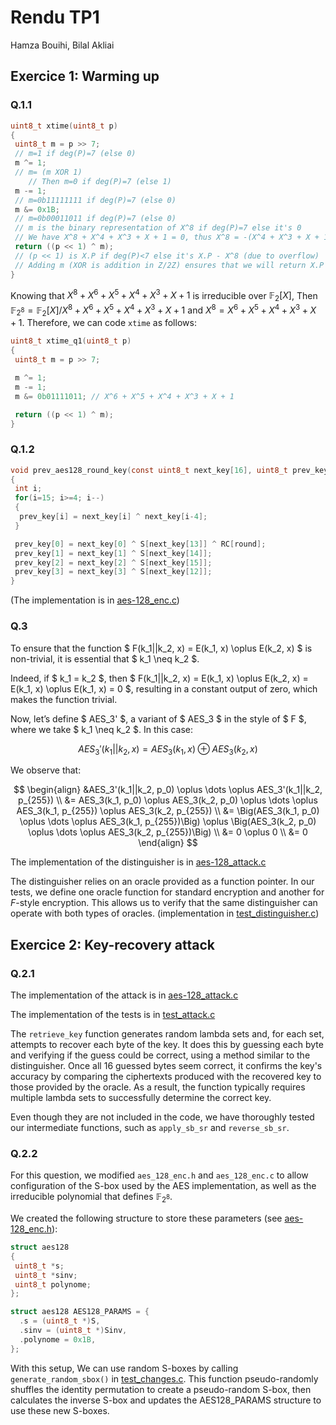 # Rendu TP1

Hamza Bouihi, Bilal Akliai

## Exercice 1: Warming up

### Q.1.1

```c
uint8_t xtime(uint8_t p)
{
 uint8_t m = p >> 7;
 // m=1 if deg(P)=7 (else 0)
 m ^= 1;
 // m= (m XOR 1)
    // Then m=0 if deg(P)=7 (else 1)
 m -= 1;
 // m=0b11111111 if deg(P)=7 (else 0)
 m &= 0x1B;
 // m=0b00011011 if deg(P)=7 (else 0)
 // m is the binary representation of X^8 if deg(P)=7 else it's 0
 // We have X^8 + X^4 + X^3 + X + 1 = 0, thus X^8 = -(X^4 + X^3 + X + 1) = X^4 + X^3 + X + 1
 return ((p << 1) ^ m);
 // (p << 1) is X.P if deg(P)<7 else it's X.P - X^8 (due to overflow)
 // Adding m (XOR is addition in Z/2Z) ensures that we will return X.P
}
```

Knowing that $X^8 + X^6 + X^5 + X^4 + X^3 + X+ 1$ is irreducible over $\mathbb{F}_2[X]$, Then $\mathbb{F}_{2^8} = \mathbb{F}_2[X]/X^8 + X^6 + X^5 + X^4 + X^3 + X+ 1$ and $X^8 = X^6 + X^5 + X^4 + X^3 + X+ 1$. Therefore, we can code `xtime` as follows:

```c
uint8_t xtime_q1(uint8_t p)
{
 uint8_t m = p >> 7;

 m ^= 1;
 m -= 1;
 m &= 0b01111011; // X^6 + X^5 + X^4 + X^3 + X + 1

 return ((p << 1) ^ m);
}
```

### Q.1.2

```c
void prev_aes128_round_key(const uint8_t next_key[16], uint8_t prev_key[16], int round)
{ 
 int i;
 for(i=15; i>=4; i--)
 {
  prev_key[i] = next_key[i] ^ next_key[i-4];
 }

 prev_key[0] = next_key[0] ^ S[next_key[13]] ^ RC[round];
 prev_key[1] = next_key[1] ^ S[next_key[14]];
 prev_key[2] = next_key[2] ^ S[next_key[15]];
 prev_key[3] = next_key[3] ^ S[next_key[12]];
}
```

(The implementation is in [aes-128_enc.c](src/aes-128_enc.c))

### Q.3

To ensure that the function $ F(k_1||k_2, x) = E(k_1, x) \oplus E(k_2, x) $ is non-trivial, it is essential that $ k_1 \neq k_2 $.

Indeed, if $ k_1 = k_2 $, then $ F(k_1||k_2, x) = E(k_1, x) \oplus E(k_2, x) = E(k_1, x) \oplus E(k_1, x) = 0 $, resulting in a constant output of zero, which makes the function trivial.

Now, let’s define $ AES_3' $, a variant of $ AES_3 $ in the style of $ F $, where we take $ k_1 \neq k_2 $. In this case:

$$
AES_3'(k_1||k_2, x) = AES_3(k_1, x) \oplus AES_3(k_2, x)
$$

We observe that:

$$
\begin{align}
&AES_3'(k_1||k_2, p_0) \oplus \dots \oplus AES_3'(k_1||k_2, p_{255}) \\
&= AES_3(k_1, p_0) \oplus AES_3(k_2, p_0) \oplus \dots \oplus AES_3(k_1, p_{255}) \oplus AES_3(k_2, p_{255}) \\
&= \Big(AES_3(k_1, p_0) \oplus \dots \oplus AES_3(k_1, p_{255})\Big) \oplus \Big(AES_3(k_2, p_0) \oplus \dots \oplus AES_3(k_2, p_{255})\Big) \\
&= 0 \oplus 0 \\
&= 0
\end{align}
$$

The implementation of the distinguisher is in [aes-128_attack.c](src/aes-128_attack.c)

The distinguisher relies on an oracle provided as a function pointer. In our tests, we define one oracle function for standard encryption and another for $F$-style encryption. This allows us to verify that the same distinguisher can operate with both types of oracles.
(implementation in [test_distinguisher.c](test/test_distinguisher.c))

## Exercice 2: Key-recovery attack

### Q.2.1

The implementation of the attack is in [aes-128_attack.c](src/aes-128_attack.c)

The implementation of the tests is in [test_attack.c](test/test_attack.c)

The `retrieve_key` function generates random lambda sets and, for each set, attempts to recover each byte of the key. It does this by guessing each byte and verifying if the guess could be correct, using a method similar to the distinguisher. Once all 16 guessed bytes seem correct, it confirms the key's accuracy by comparing the ciphertexts produced with the recovered key to those provided by the oracle. As a result, the function typically requires multiple lambda sets to successfully determine the correct key.

Even though they are not included in the code, we have thoroughly tested our intermediate functions, such as `apply_sb_sr` and `reverse_sb_sr`.

### Q.2.2

For this question, we modified `aes_128_enc.h` and `aes_128_enc.c` to allow configuration of the S-box used by the AES implementation, as well as the irreducible polynomial that defines $\mathbb{F}_{2^{8}}$.

We created the following structure to store these parameters (see [aes-128_enc.h](src/aes-128_enc.h)):

```c
struct aes128
{
 uint8_t *s;
 uint8_t *sinv;
 uint8_t polynome;
};

struct aes128 AES128_PARAMS = {
  .s = (uint8_t *)S,
  .sinv = (uint8_t *)Sinv,
  .polynome = 0x1B,
};
```

With this setup, We can use random S-boxes by calling `generate_random_sbox()` in [test_changes.c](test/test_changes.c). This function pseudo-randomly shuffles the identity permutation to create a pseudo-random S-box, then calculates the inverse S-box and updates the AES128_PARAMS structure to use these new S-boxes.
